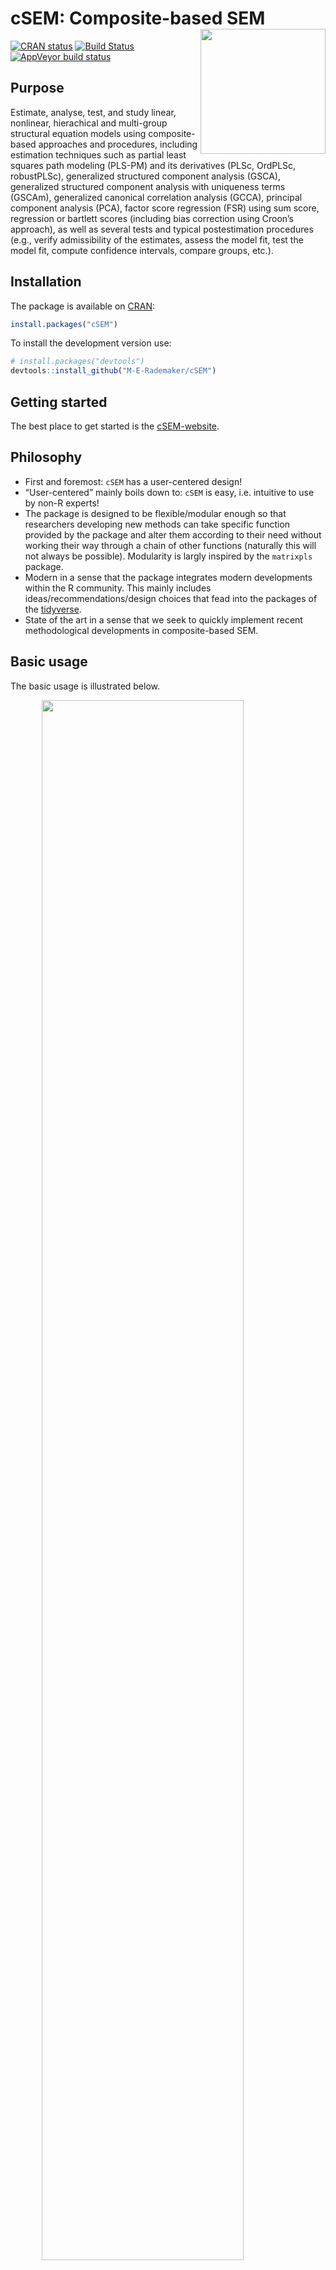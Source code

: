 
<!-- README.md is generated from README.Rmd. Please edit that file -->

# cSEM: Composite-based SEM <img src='man/figures/cSEMsticker.svg' align="right" height="200" /></a>

[![CRAN
status](https://www.r-pkg.org/badges/version/cSEM)](https://cran.r-project.org/package=cSEM)
[![Build
Status](https://travis-ci.com/M-E-Rademaker/cSEM.svg?branch=master)](https://travis-ci.com/M-E-Rademaker/cSEM)
[![AppVeyor build
status](https://ci.appveyor.com/api/projects/status/github/M-E-Rademaker/cSEM?branch=master&svg=true)](https://ci.appveyor.com/project/M-E-Rademaker/csem)

<!-- WARNING: THIS IS WORK IN PROGRESS. BREAKING CHANGES TO THE API ARE VERY LIKELY.  -->

<!--          Use the package with caution and please report bugs to [the package developers](mailto:manuel.rademaker@uni-wuerzburg.de;f.schuberth@utwente.nl).  -->

<!--          The first stable relase will be version 0.0.1, most likely towards the end -->

<!--          of 2019. -->

## Purpose

Estimate, analyse, test, and study linear, nonlinear, hierachical and
multi-group structural equation models using composite-based approaches
and procedures, including estimation techniques such as partial least
squares path modeling (PLS-PM) and its derivatives (PLSc, OrdPLSc,
robustPLSc), generalized structured component analysis (GSCA),
generalized structured component analysis with uniqueness terms (GSCAm),
generalized canonical correlation analysis (GCCA), principal component
analysis (PCA), factor score regression (FSR) using sum score,
regression or bartlett scores (including bias correction using Croon’s
approach), as well as several tests and typical postestimation
procedures (e.g., verify admissibility of the estimates, assess the
model fit, test the model fit, compute confidence intervals, compare
groups, etc.).

## Installation

The package is available on [CRAN](https://cran.r-project.org/):

``` r
install.packages("cSEM")
```

To install the development version use:

``` r
# install.packages("devtools")
devtools::install_github("M-E-Rademaker/cSEM")
```

## Getting started

The best place to get started is the
[cSEM-website](https://m-e-rademaker.github.io/cSEM/).

## Philosophy

  - First and foremost: `cSEM` has a user-centered design\!
  - “User-centered” mainly boils down to: `cSEM` is easy, i.e. intuitive
    to use by non-R experts\!
    <!--  - There is one central function called `csem()` that provides default choices -->
    <!--    for most of its arguments (similarity to the `sem()` and `cfa()` functions of the [lavaan](http://lavaan.ugent.be/)  -->
    <!--    package is intended). --> <!-- -  -->
    <!--  - cSEM is Well documented (vignettes, HTML output, a website, (eventually) intro course(s) and cheatsheets) -->
    <!--  - Structured output/results  that aims to be "easy"" in a sense that it is -->
    <!--      - ... descriptive/verbose -->
    <!--      - ... (eventually) easy to export to other environments such as MS Word, Latex files etc. (exportability) -->
    <!--      - ... (eventually) easy to migrate from/to/between other PLS/VB/CB-based systems (lavaan, semPLS, ADANCO, SmartPLS) -->
  - The package is designed to be flexible/modular enough so that
    researchers developing new methods can take specific function
    provided by the package and alter them according to their need
    without working their way through a chain of other functions
    (naturally this will not always be possible). Modularity is largly
    inspired by the `matrixpls` package.
  - Modern in a sense that the package integrates modern developments
    within the R community. This mainly includes
    ideas/recommendations/design choices that fead into the packages of
    the [tidyverse](https://github.com/tidyverse/tidyverse).
  - State of the art in a sense that we seek to quickly implement recent
    methodological developments in composite-based SEM.

## Basic usage

The basic usage is illustrated below.

<img src="man/figures/api.png" width="80%" style="display: block; margin: auto;" />

Usully, using `cSEM` is the same 3 step procedure:

> 1.  Pick a dataset and specify a model using [lavaan
>     syntax](http://lavaan.ugent.be/tutorial/syntax1.html)
> 2.  Use `csem()`
> 3.  Apply one of the postestimation functions listed below on the
>     resulting object.

## Postestimation functions

Currently we have five major postestimation verbs, four test family
functions and two do-family of function:

  - `assess()` : assess the model using common quality criteria
  - `infer()` : calculate common inferencial quantities (e.g, standard
    errors)
  - `predict()` : predict endogenous indicator values
  - `summarize()` : summarize the results
  - `verify()` : verify admissibility of the estimates

Tests are performed by using the test family of functions. Currently the
following tests are implemented:

  - `testOMF()` : performs a test for overall model fit
  - `testMICOM()` : performs a test for composite measurement invariance
  - `testMGD()` : performs several test to assess multi-group
    differences
  - `testHausman()` : performs the regression-based Hausman test to test
    for endogeneity.

Other miscellaneous postestimation functions belong do the do-family of
functions. Currently two do functions are implemented:

  - `doFloodlightAnalysis()`: performs a floodlight analysis
  - `doRedundancyAnalysis()`: performs a redundancy analysis

All functions require a `cSEMResults` object.

## Example

Models are defined using [lavaan
syntax](http://lavaan.ugent.be/tutorial/syntax1.html) with some slight
modifications (see the [Specifying a
model](https://m-e-rademaker.github.io/cSEM/articles/cSEM.html#using-csem)
section on the [cSEM-website](https://m-e-rademaker.github.io/cSEM/)).
For illustration we use the build-in and well-known `satisfaction`
dataset.

``` r
require(cSEM)
    
## Note: The operator "<~" tells cSEM that the construct to its left is modelled
##       as a composite.
##       The operator "=~" tells cSEM that the construct to its left is modelled
##       as a common factor.
##       The operator "~" tells cSEM which are the dependent (left-hand side) and
##       independent variables (right-hand side).
    
model <- "
# Structural model
EXPE ~ IMAG
QUAL ~ EXPE
VAL  ~ EXPE + QUAL
SAT  ~ IMAG + EXPE + QUAL + VAL 
LOY  ~ IMAG + SAT

# Composite model
IMAG <~ imag1 + imag2 + imag3
EXPE <~ expe1 + expe2 + expe3 
QUAL <~ qual1 + qual2 + qual3 + qual4 + qual5
VAL  <~ val1  + val2  + val3

# Reflective measurement model
SAT  =~ sat1  + sat2  + sat3  + sat4
LOY  =~ loy1  + loy2  + loy3  + loy4
"
```

The estimation is conducted using the `csem()` function.

``` r
# Estimate using defaults
res <- csem(.data = satisfaction, .model = model)
res
```

    ## ________________________________________________________________________________
    ## ----------------------------------- Overview -----------------------------------
    ## 
    ## Estimation was successful.
    ## 
    ## The result is a list of class cSEMResults with list elements:
    ## 
    ##  - Estimates
    ##  - Information
    ## 
    ## To get an overview or help type:
    ## 
    ##  - ?cSEMResults
    ##  - str(<object-name>)
    ##  - listviewer::jsondedit(<object-name>, mode = 'view')
    ## 
    ## If you wish to access the list elements directly type e.g. 
    ## 
    ##  - <object-name>$Estimates
    ## 
    ## Available postestimation commands:
    ## 
    ##  - assess(<object-name>)
    ##  - infer(<object-name)
    ##  - predict(<object-name>)
    ##  - summarize(<object-name>)
    ##  - verify(<object-name>)
    ## ________________________________________________________________________________

This is equal to:

``` r
csem(
   .data                        = satisfaction,
   .model                       = model,
   .approach_cor_robust         = "none",
   .approach_nl                 = "sequential",
   .approach_paths              = "OLS",
   .approach_weights            = "PLS-PM",
   .conv_criterion              = "diff_absolute",
   .disattenuate                = TRUE,
   .dominant_indicators         = NULL,
   .estimate_structural         = TRUE,
   .id                          = NULL,
   .iter_max                    = 100,
   .normality                   = FALSE,
   .PLS_approach_cf             = "dist_squared_euclid",
   .PLS_ignore_structural_model = FALSE,
   .PLS_modes                   = NULL,
   .PLS_weight_scheme_inner     = "path",
   .reliabilities               = NULL,
   .starting_values             = NULL,
   .tolerance                   = 1e-05,
   .resample_method             = "none", 
   .resample_method2            = "none",
   .R                           = 499,
   .R2                          = 199,
   .handle_inadmissibles        = "drop",
   .user_funs                   = NULL,
   .eval_plan                   = "sequential",
   .seed                        = NULL,
   .sign_change_option          = "none"
    )
```

The result is always a named list of class `cSEMResults`.

To access list elements use `$`:

``` r
res$Estimates$Loading_estimates 
res$Information$Model
```

A usefule tool to examine a list is the [listviewer
package](https://github.com/timelyportfolio/listviewer). If you are new
to `cSEM` this might be a good way to familiarize yourself with the
structure of a `cSEMResults` object.

``` r
listviewer::jsonedit(res, mode = "view") # requires the listviewer package.
```

Apply postestimation functions:

``` r
## Get a summary
summarize(res) 
```

    ## ________________________________________________________________________________
    ## ----------------------------------- Overview -----------------------------------
    ## 
    ##  General information:
    ##  ------------------------
    ##  Estimation status                = Ok
    ##  Number of observations           = 250
    ##  Weight estimator                 = PLS-PM
    ##  Inner weighting scheme           = path
    ##  Type of indicator correlation    = Pearson
    ##  Path model estimator             = OLS
    ##  Second order approach            = NA
    ##  Type of path model               = Linear
    ##  Disattenuated                    = Yes (PLSc)
    ## 
    ##  Construct details:
    ##  ------------------
    ##  Name  Modeled as     Order         Mode 
    ## 
    ##  IMAG  Composite      First order   modeB
    ##  EXPE  Composite      First order   modeB
    ##  QUAL  Composite      First order   modeB
    ##  VAL   Composite      First order   modeB
    ##  SAT   Common factor  First order   modeA
    ##  LOY   Common factor  First order   modeA
    ## 
    ## ----------------------------------- Estimates ----------------------------------
    ## 
    ## Estimated path coefficients:
    ## ============================
    ##   Path           Estimate  Std. error   t-stat.   p-value
    ##   EXPE ~ IMAG      0.4714          NA        NA        NA
    ##   QUAL ~ EXPE      0.8344          NA        NA        NA
    ##   VAL ~ EXPE       0.0457          NA        NA        NA
    ##   VAL ~ QUAL       0.7013          NA        NA        NA
    ##   SAT ~ IMAG       0.2450          NA        NA        NA
    ##   SAT ~ EXPE      -0.0172          NA        NA        NA
    ##   SAT ~ QUAL       0.2215          NA        NA        NA
    ##   SAT ~ VAL        0.5270          NA        NA        NA
    ##   LOY ~ IMAG       0.1819          NA        NA        NA
    ##   LOY ~ SAT        0.6283          NA        NA        NA
    ## 
    ## Estimated loadings:
    ## ===================
    ##   Loading          Estimate  Std. error   t-stat.   p-value
    ##   IMAG =~ imag1      0.6306          NA        NA        NA
    ##   IMAG =~ imag2      0.9246          NA        NA        NA
    ##   IMAG =~ imag3      0.9577          NA        NA        NA
    ##   EXPE =~ expe1      0.7525          NA        NA        NA
    ##   EXPE =~ expe2      0.9348          NA        NA        NA
    ##   EXPE =~ expe3      0.7295          NA        NA        NA
    ##   QUAL =~ qual1      0.7861          NA        NA        NA
    ##   QUAL =~ qual2      0.9244          NA        NA        NA
    ##   QUAL =~ qual3      0.7560          NA        NA        NA
    ##   QUAL =~ qual4      0.7632          NA        NA        NA
    ##   QUAL =~ qual5      0.7834          NA        NA        NA
    ##   VAL =~ val1        0.9518          NA        NA        NA
    ##   VAL =~ val2        0.8056          NA        NA        NA
    ##   VAL =~ val3        0.6763          NA        NA        NA
    ##   SAT =~ sat1        0.9243          NA        NA        NA
    ##   SAT =~ sat2        0.8813          NA        NA        NA
    ##   SAT =~ sat3        0.7127          NA        NA        NA
    ##   SAT =~ sat4        0.7756          NA        NA        NA
    ##   LOY =~ loy1        0.9097          NA        NA        NA
    ##   LOY =~ loy2        0.5775          NA        NA        NA
    ##   LOY =~ loy3        0.9043          NA        NA        NA
    ##   LOY =~ loy4        0.4917          NA        NA        NA
    ## 
    ## Estimated weights:
    ## ==================
    ##   Weights          Estimate  Std. error   t-stat.   p-value
    ##   IMAG <~ imag1      0.0156          NA        NA        NA
    ##   IMAG <~ imag2      0.4473          NA        NA        NA
    ##   IMAG <~ imag3      0.6020          NA        NA        NA
    ##   EXPE <~ expe1      0.2946          NA        NA        NA
    ##   EXPE <~ expe2      0.6473          NA        NA        NA
    ##   EXPE <~ expe3      0.2374          NA        NA        NA
    ##   QUAL <~ qual1      0.2370          NA        NA        NA
    ##   QUAL <~ qual2      0.4712          NA        NA        NA
    ##   QUAL <~ qual3      0.1831          NA        NA        NA
    ##   QUAL <~ qual4      0.1037          NA        NA        NA
    ##   QUAL <~ qual5      0.2049          NA        NA        NA
    ##   VAL <~ val1        0.7163          NA        NA        NA
    ##   VAL <~ val2        0.2202          NA        NA        NA
    ##   VAL <~ val3        0.2082          NA        NA        NA
    ##   SAT <~ sat1        0.3209          NA        NA        NA
    ##   SAT <~ sat2        0.3059          NA        NA        NA
    ##   SAT <~ sat3        0.2474          NA        NA        NA
    ##   SAT <~ sat4        0.2692          NA        NA        NA
    ##   LOY <~ loy1        0.3834          NA        NA        NA
    ##   LOY <~ loy2        0.2434          NA        NA        NA
    ##   LOY <~ loy3        0.3812          NA        NA        NA
    ##   LOY <~ loy4        0.2073          NA        NA        NA
    ## 
    ## Estimated indicator correlations:
    ## =================================
    ##   Correlation       Estimate  Std. error   t-stat.   p-value
    ##   imag1 ~~ imag2      0.6437          NA        NA        NA
    ##   imag1 ~~ imag3      0.5433          NA        NA        NA
    ##   imag2 ~~ imag3      0.7761          NA        NA        NA
    ##   expe1 ~~ expe2      0.5353          NA        NA        NA
    ##   expe1 ~~ expe3      0.4694          NA        NA        NA
    ##   expe2 ~~ expe3      0.5467          NA        NA        NA
    ##   qual1 ~~ qual2      0.6053          NA        NA        NA
    ##   qual1 ~~ qual3      0.5406          NA        NA        NA
    ##   qual1 ~~ qual4      0.5662          NA        NA        NA
    ##   qual1 ~~ qual5      0.5180          NA        NA        NA
    ##   qual2 ~~ qual3      0.6187          NA        NA        NA
    ##   qual2 ~~ qual4      0.6517          NA        NA        NA
    ##   qual2 ~~ qual5      0.6291          NA        NA        NA
    ##   qual3 ~~ qual4      0.4752          NA        NA        NA
    ##   qual3 ~~ qual5      0.5074          NA        NA        NA
    ##   qual4 ~~ qual5      0.6402          NA        NA        NA
    ##   val1 ~~ val2        0.6344          NA        NA        NA
    ##   val1 ~~ val3        0.4602          NA        NA        NA
    ##   val2 ~~ val3        0.6288          NA        NA        NA
    ## 
    ## ------------------------------------ Effects -----------------------------------
    ## 
    ## Estimated total effects:
    ## ========================
    ##   Total effect    Estimate  Std. error   t-stat.   p-value
    ##   EXPE ~ IMAG       0.4714          NA        NA        NA
    ##   QUAL ~ IMAG       0.3933          NA        NA        NA
    ##   QUAL ~ EXPE       0.8344          NA        NA        NA
    ##   VAL ~ IMAG        0.2974          NA        NA        NA
    ##   VAL ~ EXPE        0.6309          NA        NA        NA
    ##   VAL ~ QUAL        0.7013          NA        NA        NA
    ##   SAT ~ IMAG        0.4807          NA        NA        NA
    ##   SAT ~ EXPE        0.5001          NA        NA        NA
    ##   SAT ~ QUAL        0.5911          NA        NA        NA
    ##   SAT ~ VAL         0.5270          NA        NA        NA
    ##   LOY ~ IMAG        0.4840          NA        NA        NA
    ##   LOY ~ EXPE        0.3142          NA        NA        NA
    ##   LOY ~ QUAL        0.3714          NA        NA        NA
    ##   LOY ~ VAL         0.3311          NA        NA        NA
    ##   LOY ~ SAT         0.6283          NA        NA        NA
    ## 
    ## Estimated indirect effects:
    ## ===========================
    ##   Indirect effect    Estimate  Std. error   t-stat.   p-value
    ##   QUAL ~ IMAG          0.3933          NA        NA        NA
    ##   VAL ~ IMAG           0.2974          NA        NA        NA
    ##   VAL ~ EXPE           0.5852          NA        NA        NA
    ##   SAT ~ IMAG           0.2357          NA        NA        NA
    ##   SAT ~ EXPE           0.5173          NA        NA        NA
    ##   SAT ~ QUAL           0.3696          NA        NA        NA
    ##   LOY ~ IMAG           0.3020          NA        NA        NA
    ##   LOY ~ EXPE           0.3142          NA        NA        NA
    ##   LOY ~ QUAL           0.3714          NA        NA        NA
    ##   LOY ~ VAL            0.3311          NA        NA        NA
    ## ________________________________________________________________________________

``` r
## Verify admissibility of the results
verify(res) 
```

    ## ________________________________________________________________________________
    ## 
    ## Verify admissibility:
    ## 
    ##   admissible
    ## 
    ## Details:
    ## 
    ##   Code   Status    Description
    ##   1      ok        Convergence achieved                                   
    ##   2      ok        All absolute standardized loading estimates <= 1       
    ##   3      ok        Construct VCV is positive semi-definite                
    ##   4      ok        All reliability estimates <= 1                         
    ##   5      ok        Model-implied indicator VCV is positive semi-definite  
    ## ________________________________________________________________________________

``` r
## Test overall model fit
testOMF(res, .verbose = FALSE)
```

    ## ________________________________________________________________________________
    ## --------- Test for overall model fit based on Beran & Srivastava (1985) --------
    ## 
    ## Null hypothesis:
    ## 
    ##                                       +------------------------------------------------------------+
    ##                                       |                                                            |
    ##                                       |   H0: Population indicator covariance matrix is equal to   |
    ##                                       |   model-implied indicator covariance matrix.               |
    ##                                       |                                                            |
    ##                                       +------------------------------------------------------------+
    ## 
    ## Test statistic and critical value: 
    ## 
    ##                                      Critical value
    ##  Distance measure    Test statistic    95%   
    ##  dG                      0.6493      0.3257  
    ##  SRMR                    0.0940      0.0516  
    ##  dL                      2.2340      0.6732  
    ##  
    ## 
    ## Decision: 
    ## 
    ##                          Significance level
    ##  Distance measure          95%   
    ##  dG                      reject  
    ##  SRMR                    reject  
    ##  dL                      reject  
    ##  
    ## Additonal information:
    ## 
    ##  Out of 499 bootstrap replications 473 are admissible.
    ##  See ?verify() for what constitutes an inadmissible result.
    ## 
    ##  The seed used was: 1549311926
    ## ________________________________________________________________________________

``` r
## Assess the model
assess(res)
```

    ## ________________________________________________________________________________
    ## 
    ##  Construct        AVE           R2          R2_adj    
    ##  SAT            0.6851        0.7624        0.7585    
    ##  LOY            0.5552        0.5868        0.5834    
    ## 
    ## -------------- Common (internal consistency) reliability estimates -------------
    ## 
    ##  Construct Cronbachs_alpha   Joereskogs_rho   Dijkstra-Henselers_rho_A 
    ##  SAT        0.8940           0.8960                0.9051          
    ##  LOY        0.8194           0.8237                0.8761          
    ## 
    ## ----------- Alternative (internal consistency) reliability estimates -----------
    ## 
    ##  Construct       RhoC         RhoC_mm    RhoC_weighted
    ##  SAT            0.8938        0.8960        0.9051    
    ##  LOY            0.8011        0.8237        0.8761    
    ## 
    ##  Construct  RhoC_weighted_mm     RhoT      RhoT_weighted
    ##  SAT            0.9051        0.8940        0.8869    
    ##  LOY            0.8761        0.8194        0.7850    
    ## 
    ## --------------------------- Distance and fit measures --------------------------
    ## 
    ##  Geodesic distance           = 0.6493432
    ##  Squared Euclidian distance  = 2.23402
    ##  ML distance                 = 2.921932
    ## 
    ##  CFI          = 0.8573048
    ##  GFI          = 0.9642375
    ##  IFI          = 0.8593711
    ##  NFI          = 0.8229918
    ##  NNFI         = 0.8105598
    ##  RMSEA        = 0.1130338
    ##  RMS_theta    = 0.05069299
    ##  SRMR         = 0.09396871
    ## 
    ##  Degrees of freedom    = 174
    ## 
    ## ----------------------- Variance inflation factors (VIFs) ----------------------
    ## 
    ##   Dependent construct: 'VAL'
    ## 
    ##  Independent construct    VIF value 
    ##  EXPE                      3.2928   
    ##  QUAL                      3.2928   
    ##  IMAG                      0.0000   
    ##  VAL                       0.0000   
    ##  SAT                       0.0000   
    ## 
    ##   Dependent construct: 'SAT'
    ## 
    ##  Independent construct    VIF value 
    ##  EXPE                      3.2985   
    ##  QUAL                      4.4151   
    ##  IMAG                      1.7280   
    ##  VAL                       2.6726   
    ##  SAT                       0.0000   
    ## 
    ##   Dependent construct: 'LOY'
    ## 
    ##  Independent construct    VIF value 
    ##  EXPE                      0.0000   
    ##  QUAL                      0.0000   
    ##  IMAG                      1.9345   
    ##  VAL                       0.0000   
    ##  SAT                       1.9345   
    ## 
    ## -------------------------- Effect sizes (Cohen's f^2) --------------------------
    ## 
    ##   Dependent construct: 'EXPE'
    ## 
    ##  Independent construct   Effect size
    ##  IMAG                      0.2856   
    ## 
    ##   Dependent construct: 'QUAL'
    ## 
    ##  Independent construct   Effect size
    ##  EXPE                      2.2928   
    ## 
    ##   Dependent construct: 'VAL'
    ## 
    ##  Independent construct   Effect size
    ##  EXPE                      1.2097   
    ##  QUAL                      1.2097   
    ## 
    ##   Dependent construct: 'SAT'
    ## 
    ##  Independent construct   Effect size
    ##  IMAG                      3.2086   
    ##  EXPE                      3.2086   
    ##  QUAL                      3.2086   
    ##  VAL                       3.2086   
    ## 
    ##   Dependent construct: 'LOY'
    ## 
    ##  Independent construct   Effect size
    ##  IMAG                      1.4199   
    ##  SAT                       1.4199   
    ## 
    ## ------------------------------ Validity assessment -----------------------------
    ## 
    ##  Heterotrait-montrait ratio of correlation matrix (HTMT matrix)
    ## 
    ##           SAT LOY
    ## SAT 0.0000000   0
    ## LOY 0.7432489   0
    ## 
    ## 
    ##  Fornell-Larcker matrix
    ## 
    ##           SAT       LOY
    ## SAT 0.6851491 0.5696460
    ## LOY 0.5696460 0.5551718
    ## 
    ## ________________________________________________________________________________

``` r
## Predict indicator scores of endogenous constructs
predict(res)
```

    ## ________________________________________________________________________________
    ## ----------------------------------- Overview -----------------------------------
    ## 
    ##  Number of obs. training          = 225
    ##  Number of obs. test              = 25
    ##  Number of cv folds               = 10
    ##  Number of repetitions            = 10
    ##  Handle inadmissibles             = stop
    ##  Target                           = 'PLS-PM'
    ##  Benchmark                        = 'lm'
    ## 
    ## ------------------------------ Prediction metrics ------------------------------
    ## 
    ## 
    ##   Name     MAE target  MAE benchmark  RMSE target RMSE benchmark   Q2_predict
    ##   sat1         1.3491         1.2338       1.7848         1.6198       0.2231
    ##   sat2         1.3071         1.1969       1.7633         1.6290       0.2023
    ##   sat3         1.4094         1.2764       1.7528         1.7216       0.1341
    ##   sat4         1.4155         1.2641       1.7838         1.6375       0.1732
    ##   loy1         1.7714         1.6615       2.2939         2.2291       0.2281
    ##   loy2         1.5168         1.4744       1.9384         1.9836       0.1071
    ##   loy3         1.7805         1.6701       2.3443         2.2737       0.2286
    ##   loy4         1.7094         1.6751       2.1962         2.3043       0.0705
    ## ________________________________________________________________________________

#### Resampling and Inference

By default no inferential quantities are calculated since most
composite-based estimators have no closed-form expressions for standard
errors. Resampling is used instead. `cSEM` mostly relies on the
`bootstrap` procedure (although `jackknife` is implemented as well) to
estimate standard errors, test statistics, and critical quantiles.

`cSEM` offers two ways to compute resamples:

1.  Setting `.resample_method` in `csem()` to `"jackkinfe"` or
    `"bootstrap"` and subsequently using postestimation functions
    `summarize()` or `infer()`.
2.  The same result is achieved by passing a `cSEMResults` object to
    `resamplecSEMResults()` and subsequently using postestimation
    functions `summarize()` or `infer()`.

<!-- end list -->

``` r
# Setting `.resample_method`
b1 <- csem(.data = satisfaction, .model = model, .resample_method = "bootstrap")
# Using resamplecSEMResults()
b2 <- resamplecSEMResults(res)
```

Now `summarize()` shows inferencial quantities as well:

``` r
summarize(b1)
```

    ## ________________________________________________________________________________
    ## ----------------------------------- Overview -----------------------------------
    ## 
    ##  General information:
    ##  ------------------------
    ##  Estimation status                = Ok
    ##  Number of observations           = 250
    ##  Weight estimator                 = PLS-PM
    ##  Inner weighting scheme           = path
    ##  Type of indicator correlation    = Pearson
    ##  Path model estimator             = OLS
    ##  Second order approach            = NA
    ##  Type of path model               = Linear
    ##  Disattenuated                    = Yes (PLSc)
    ## 
    ##  Resample information:
    ##  ---------------------
    ##  Resample methode                 = bootstrap
    ##  Number of resamples              = 499
    ##  Number of admissible results     = 489
    ##  Approach to handle inadmissibles = drop
    ##  Sign change option               = none
    ##  Random seed                      = -458190711
    ## 
    ##  Construct details:
    ##  ------------------
    ##  Name  Modeled as     Order         Mode 
    ## 
    ##  IMAG  Composite      First order   modeB
    ##  EXPE  Composite      First order   modeB
    ##  QUAL  Composite      First order   modeB
    ##  VAL   Composite      First order   modeB
    ##  SAT   Common factor  First order   modeA
    ##  LOY   Common factor  First order   modeA
    ## 
    ## ----------------------------------- Estimates ----------------------------------
    ## 
    ## Estimated path coefficients:
    ## ============================
    ##                                                              CI_percentile   
    ##   Path           Estimate  Std. error   t-stat.   p-value         95%        
    ##   EXPE ~ IMAG      0.4714      0.0661    7.1319    0.0000 [ 0.3449; 0.5974 ] 
    ##   QUAL ~ EXPE      0.8344      0.0234   35.7083    0.0000 [ 0.7858; 0.8726 ] 
    ##   VAL ~ EXPE       0.0457      0.0864    0.5293    0.5966 [-0.1022; 0.2341 ] 
    ##   VAL ~ QUAL       0.7013      0.0838    8.3739    0.0000 [ 0.5332; 0.8546 ] 
    ##   SAT ~ IMAG       0.2450      0.0543    4.5081    0.0000 [ 0.1347; 0.3459 ] 
    ##   SAT ~ EXPE      -0.0172      0.0739   -0.2333    0.8155 [-0.1607; 0.1240 ] 
    ##   SAT ~ QUAL       0.2215      0.1009    2.1955    0.0281 [ 0.0453; 0.4323 ] 
    ##   SAT ~ VAL        0.5270      0.0871    6.0468    0.0000 [ 0.3523; 0.6874 ] 
    ##   LOY ~ IMAG       0.1819      0.0828    2.1979    0.0280 [ 0.0353; 0.3464 ] 
    ##   LOY ~ SAT        0.6283      0.0841    7.4682    0.0000 [ 0.4647; 0.7975 ] 
    ## 
    ## Estimated loadings:
    ## ===================
    ##                                                                CI_percentile   
    ##   Loading          Estimate  Std. error   t-stat.   p-value         95%        
    ##   IMAG =~ imag1      0.6306      0.1022    6.1679    0.0000 [ 0.4061; 0.8071 ] 
    ##   IMAG =~ imag2      0.9246      0.0419   22.0798    0.0000 [ 0.8162; 0.9774 ] 
    ##   IMAG =~ imag3      0.9577      0.0306   31.2670    0.0000 [ 0.8701; 0.9926 ] 
    ##   EXPE =~ expe1      0.7525      0.0842    8.9403    0.0000 [ 0.5660; 0.8745 ] 
    ##   EXPE =~ expe2      0.9348      0.0300   31.1274    0.0000 [ 0.8601; 0.9737 ] 
    ##   EXPE =~ expe3      0.7295      0.0712   10.2467    0.0000 [ 0.5732; 0.8431 ] 
    ##   QUAL =~ qual1      0.7861      0.0720   10.9229    0.0000 [ 0.6332; 0.8931 ] 
    ##   QUAL =~ qual2      0.9244      0.0232   39.7888    0.0000 [ 0.8648; 0.9570 ] 
    ##   QUAL =~ qual3      0.7560      0.0608   12.4407    0.0000 [ 0.6254; 0.8654 ] 
    ##   QUAL =~ qual4      0.7632      0.0536   14.2481    0.0000 [ 0.6476; 0.8595 ] 
    ##   QUAL =~ qual5      0.7834      0.0486   16.1246    0.0000 [ 0.6734; 0.8586 ] 
    ##   VAL =~ val1        0.9518      0.0240   39.6263    0.0000 [ 0.8927; 0.9845 ] 
    ##   VAL =~ val2        0.8056      0.0620   12.9973    0.0000 [ 0.6723; 0.9015 ] 
    ##   VAL =~ val3        0.6763      0.0735    9.2040    0.0000 [ 0.5173; 0.8044 ] 
    ##   SAT =~ sat1        0.9243      0.0218   42.3359    0.0000 [ 0.8770; 0.9598 ] 
    ##   SAT =~ sat2        0.8813      0.0279   31.5835    0.0000 [ 0.8125; 0.9289 ] 
    ##   SAT =~ sat3        0.7127      0.0505   14.1084    0.0000 [ 0.6100; 0.8089 ] 
    ##   SAT =~ sat4        0.7756      0.0487   15.9265    0.0000 [ 0.6725; 0.8578 ] 
    ##   LOY =~ loy1        0.9097      0.0472   19.2752    0.0000 [ 0.8161; 0.9851 ] 
    ##   LOY =~ loy2        0.5775      0.0879    6.5671    0.0000 [ 0.4017; 0.7307 ] 
    ##   LOY =~ loy3        0.9043      0.0408   22.1411    0.0000 [ 0.8077; 0.9716 ] 
    ##   LOY =~ loy4        0.4917      0.1003    4.9006    0.0000 [ 0.2956; 0.7008 ] 
    ## 
    ## Estimated weights:
    ## ==================
    ##                                                                CI_percentile   
    ##   Weights          Estimate  Std. error   t-stat.   p-value         95%        
    ##   IMAG <~ imag1      0.0156      0.1233    0.1269    0.8990 [-0.2260; 0.2539 ] 
    ##   IMAG <~ imag2      0.4473      0.1566    2.8564    0.0043 [ 0.1055; 0.7466 ] 
    ##   IMAG <~ imag3      0.6020      0.1451    4.1500    0.0000 [ 0.3136; 0.8616 ] 
    ##   EXPE <~ expe1      0.2946      0.1223    2.4081    0.0160 [ 0.0533; 0.5238 ] 
    ##   EXPE <~ expe2      0.6473      0.0895    7.2307    0.0000 [ 0.4633; 0.8005 ] 
    ##   EXPE <~ expe3      0.2374      0.0910    2.6083    0.0091 [ 0.0752; 0.4152 ] 
    ##   QUAL <~ qual1      0.2370      0.0929    2.5511    0.0107 [ 0.0577; 0.4295 ] 
    ##   QUAL <~ qual2      0.4712      0.0814    5.7905    0.0000 [ 0.3008; 0.6161 ] 
    ##   QUAL <~ qual3      0.1831      0.0802    2.2821    0.0225 [ 0.0253; 0.3320 ] 
    ##   QUAL <~ qual4      0.1037      0.0612    1.6939    0.0903 [-0.0052; 0.2381 ] 
    ##   QUAL <~ qual5      0.2049      0.0626    3.2731    0.0011 [ 0.0840; 0.3170 ] 
    ##   VAL <~ val1        0.7163      0.0950    7.5412    0.0000 [ 0.5131; 0.8733 ] 
    ##   VAL <~ val2        0.2202      0.0919    2.3951    0.0166 [ 0.0537; 0.4001 ] 
    ##   VAL <~ val3        0.2082      0.0619    3.3633    0.0008 [ 0.0906; 0.3302 ] 
    ##   SAT <~ sat1        0.3209      0.0145   22.1656    0.0000 [ 0.2950; 0.3524 ] 
    ##   SAT <~ sat2        0.3059      0.0131   23.3051    0.0000 [ 0.2839; 0.3338 ] 
    ##   SAT <~ sat3        0.2474      0.0108   22.9725    0.0000 [ 0.2270; 0.2679 ] 
    ##   SAT <~ sat4        0.2692      0.0123   21.8304    0.0000 [ 0.2449; 0.2939 ] 
    ##   LOY <~ loy1        0.3834      0.0262   14.6307    0.0000 [ 0.3339; 0.4349 ] 
    ##   LOY <~ loy2        0.2434      0.0311    7.8265    0.0000 [ 0.1765; 0.2910 ] 
    ##   LOY <~ loy3        0.3812      0.0274   13.9153    0.0000 [ 0.3293; 0.4316 ] 
    ##   LOY <~ loy4        0.2073      0.0370    5.5954    0.0000 [ 0.1374; 0.2831 ] 
    ## 
    ## Estimated indicator correlations:
    ## =================================
    ##                                                                 CI_percentile   
    ##   Correlation       Estimate  Std. error   t-stat.   p-value         95%        
    ##   imag1 ~~ imag2      0.6437      0.0631   10.1997    0.0000 [ 0.5184; 0.7585 ] 
    ##   imag1 ~~ imag3      0.5433      0.0709    7.6617    0.0000 [ 0.4124; 0.6761 ] 
    ##   imag2 ~~ imag3      0.7761      0.0401   19.3714    0.0000 [ 0.6913; 0.8419 ] 
    ##   expe1 ~~ expe2      0.5353      0.0611    8.7657    0.0000 [ 0.4019; 0.6370 ] 
    ##   expe1 ~~ expe3      0.4694      0.0642    7.3079    0.0000 [ 0.3233; 0.5791 ] 
    ##   expe2 ~~ expe3      0.5467      0.0616    8.8756    0.0000 [ 0.4132; 0.6516 ] 
    ##   qual1 ~~ qual2      0.6053      0.0593   10.2067    0.0000 [ 0.4897; 0.7063 ] 
    ##   qual1 ~~ qual3      0.5406      0.0613    8.8258    0.0000 [ 0.4198; 0.6597 ] 
    ##   qual1 ~~ qual4      0.5662      0.0730    7.7606    0.0000 [ 0.4198; 0.6932 ] 
    ##   qual1 ~~ qual5      0.5180      0.0741    6.9890    0.0000 [ 0.3631; 0.6460 ] 
    ##   qual2 ~~ qual3      0.6187      0.0562   11.0029    0.0000 [ 0.5024; 0.7247 ] 
    ##   qual2 ~~ qual4      0.6517      0.0615   10.5891    0.0000 [ 0.5298; 0.7638 ] 
    ##   qual2 ~~ qual5      0.6291      0.0597   10.5385    0.0000 [ 0.5001; 0.7320 ] 
    ##   qual3 ~~ qual4      0.4752      0.0666    7.1385    0.0000 [ 0.3445; 0.5964 ] 
    ##   qual3 ~~ qual5      0.5074      0.0637    7.9702    0.0000 [ 0.3772; 0.6194 ] 
    ##   qual4 ~~ qual5      0.6402      0.0517   12.3885    0.0000 [ 0.5341; 0.7289 ] 
    ##   val1 ~~ val2        0.6344      0.0527   12.0301    0.0000 [ 0.5315; 0.7307 ] 
    ##   val1 ~~ val3        0.4602      0.0675    6.8197    0.0000 [ 0.3348; 0.6016 ] 
    ##   val2 ~~ val3        0.6288      0.0629   10.0037    0.0000 [ 0.5055; 0.7494 ] 
    ## 
    ## ------------------------------------ Effects -----------------------------------
    ## 
    ## Estimated total effects:
    ## ========================
    ##                                                               CI_percentile   
    ##   Total effect    Estimate  Std. error   t-stat.   p-value         95%        
    ##   EXPE ~ IMAG       0.4714      0.0661    7.1319    0.0000 [ 0.3449; 0.5974 ] 
    ##   QUAL ~ IMAG       0.3933      0.0611    6.4340    0.0000 [ 0.2787; 0.5095 ] 
    ##   QUAL ~ EXPE       0.8344      0.0234   35.7083    0.0000 [ 0.7858; 0.8726 ] 
    ##   VAL ~ IMAG        0.2974      0.0603    4.9359    0.0000 [ 0.1923; 0.4264 ] 
    ##   VAL ~ EXPE        0.6309      0.0492   12.8128    0.0000 [ 0.5306; 0.7259 ] 
    ##   VAL ~ QUAL        0.7013      0.0838    8.3739    0.0000 [ 0.5332; 0.8546 ] 
    ##   SAT ~ IMAG        0.4807      0.0676    7.1090    0.0000 [ 0.3513; 0.6087 ] 
    ##   SAT ~ EXPE        0.5001      0.0578    8.6462    0.0000 [ 0.3893; 0.6118 ] 
    ##   SAT ~ QUAL        0.5911      0.0941    6.2800    0.0000 [ 0.3969; 0.7631 ] 
    ##   SAT ~ VAL         0.5270      0.0871    6.0468    0.0000 [ 0.3523; 0.6874 ] 
    ##   LOY ~ IMAG        0.4840      0.0665    7.2780    0.0000 [ 0.3570; 0.6158 ] 
    ##   LOY ~ EXPE        0.3142      0.0566    5.5530    0.0000 [ 0.2107; 0.4336 ] 
    ##   LOY ~ QUAL        0.3714      0.0833    4.4585    0.0000 [ 0.2149; 0.5453 ] 
    ##   LOY ~ VAL         0.3311      0.0753    4.3991    0.0000 [ 0.1985; 0.4869 ] 
    ##   LOY ~ SAT         0.6283      0.0841    7.4682    0.0000 [ 0.4647; 0.7975 ] 
    ## 
    ## Estimated indirect effects:
    ## ===========================
    ##                                                                  CI_percentile   
    ##   Indirect effect    Estimate  Std. error   t-stat.   p-value         95%        
    ##   QUAL ~ IMAG          0.3933      0.0611    6.4340    0.0000 [ 0.2787; 0.5095 ] 
    ##   VAL ~ IMAG           0.2974      0.0603    4.9359    0.0000 [ 0.1923; 0.4264 ] 
    ##   VAL ~ EXPE           0.5852      0.0715    8.1873    0.0000 [ 0.4361; 0.7201 ] 
    ##   SAT ~ IMAG           0.2357      0.0480    4.9124    0.0000 [ 0.1546; 0.3354 ] 
    ##   SAT ~ EXPE           0.5173      0.0659    7.8554    0.0000 [ 0.4016; 0.6501 ] 
    ##   SAT ~ QUAL           0.3696      0.0605    6.1047    0.0000 [ 0.2483; 0.4786 ] 
    ##   LOY ~ IMAG           0.3020      0.0587    5.1426    0.0000 [ 0.2012; 0.4276 ] 
    ##   LOY ~ EXPE           0.3142      0.0566    5.5530    0.0000 [ 0.2107; 0.4336 ] 
    ##   LOY ~ QUAL           0.3714      0.0833    4.4585    0.0000 [ 0.2149; 0.5453 ] 
    ##   LOY ~ VAL            0.3311      0.0753    4.3991    0.0000 [ 0.1985; 0.4869 ] 
    ## ________________________________________________________________________________

Several resample-based confidence intervals are implemented, see
`?infer()`:

``` r
infer(b1, .quantity = c("CI_standard_z", "CI_percentile")) # no print method yet
```

Both bootstrap and jackknife resampling support platform-independent
multiprocessing as well as setting random seeds via the [future
framework](https://github.com/HenrikBengtsson/future). For
multiprocessing simply set `.eval_plan = "multiprocess"` in which case
the maximum number of available cores is used if not on Windows. On
Windows as many separate R instances are opened in the backround as
there are cores available instead. Note that this naturally has some
overhead so for a small number of resamples multiprocessing will not
always be faster compared to sequential (single core) processing (the
default). Seeds are set via the `.seed` argument.

``` r
b <- csem(
  .data            = satisfaction,
  .model           = model, 
  .resample_method = "bootstrap",
  .R               = 999,
  .seed            = 98234,
  .eval_plan       = "multiprocess")
```
